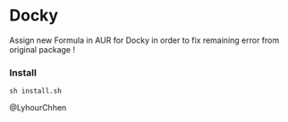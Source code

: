 # Docky
Assign new Formula in AUR for Docky in order to fix remaining error from original package ! 

### Install
`sh install.sh`

@LyhourChhen

